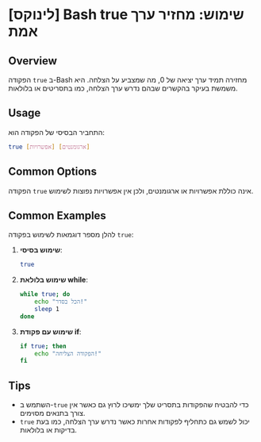 # [לינוקס] Bash true שימוש: מחזיר ערך אמת

## Overview
הפקודה `true` ב-Bash מחזירה תמיד ערך יציאה של 0, מה שמצביע על הצלחה. היא משמשת בעיקר בהקשרים שבהם נדרש ערך הצלחה, כמו בתסריטים או בלולאות.

## Usage
התחביר הבסיסי של הפקודה הוא:

```bash
true [אפשרויות] [ארגומנטים]
```

## Common Options
הפקודה `true` אינה כוללת אפשרויות או ארגומנטים, ולכן אין אפשרויות נפוצות לשימוש.

## Common Examples
להלן מספר דוגמאות לשימוש בפקודה `true`:

1. **שימוש בסיסי**:
   ```bash
   true
   ```

2. **שימוש בלולאת while**:
   ```bash
   while true; do
       echo "הכל בסדר!"
       sleep 1
   done
   ```

3. **שימוש עם פקודת if**:
   ```bash
   if true; then
       echo "הפקודה הצליחה!"
   fi
   ```

## Tips
- השתמש ב-`true` כדי להבטיח שהפקודות בתסריט שלך ימשיכו לרוץ גם כאשר אין צורך בתנאים מסוימים.
- `true` יכול לשמש גם כתחליף לפקודות אחרות כאשר נדרש ערך הצלחה, כמו בעת בדיקות או בלולאות.